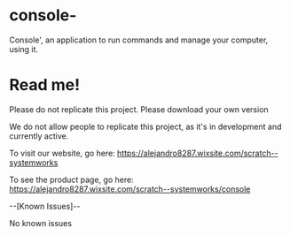# console-
Console', an application to run commands and manage your computer, using it.

# Read me!
Please do not replicate this project. Please download your own version

We do not allow people to replicate this project, as it's in development and currently active.

To visit our website, go here: https://alejandro8287.wixsite.com/scratch--systemworks

To see the product page, go here: https://alejandro8287.wixsite.com/scratch--systemworks/console

--[Known Issues]--

No known issues

